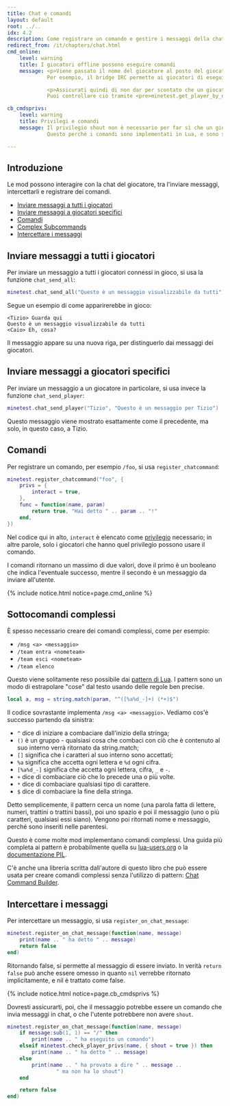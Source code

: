 ```yaml
---
title: Chat e comandi
layout: default
root: ../..
idx: 4.2
description: Come registrare un comando e gestire i messaggi della chat
redirect_from: /it/chapters/chat.html
cmd_online:
    level: warning
    title: I giocatori offline possono eseguire comandi
    message: <p>Viene passato il nome del giocatore al posto del giocatore in sé perché le mod possono eseguire comandi in vece di un giocatore offline.
             Per esempio, il bridge IRC permette ai giocatori di eseguire comandi senza dover entrare in gioco.</p>

             <p>Assicurati quindi di non dar per scontato che un giocatore sia connesso.
             Puoi controllare ciò tramite <pre>minetest.get_player_by_name</pre>, per vedere se ritorna qualcosa o meno.</p>

cb_cmdsprivs:
    level: warning
    title: Privilegi e comandi
    message: Il privilegio shout non è necessario per far sì che un giocatore attivi questo callback.
             Questo perché i comandi sono implementati in Lua, e sono semplicemente dei messaggi in chat che iniziano con /.

---
```


## Introduzione <!-- omit in toc -->

Le mod possono interagire con la chat del giocatore, tra l'inviare messaggi, intercettarli e registrare dei comandi.

- [Inviare messaggi a tutti i giocatori](#inviare-messaggi-a-tutti-i-giocatori)
- [Inviare messaggi a giocatori specifici](#inviare-messaggi-a-giocatori-specifici)
- [Comandi](#comandi)
- [Complex Subcommands](#complex-subcommands)
- [Intercettare i messaggi](#interecettare-i-messaggi)

## Inviare messaggi a tutti i giocatori

Per inviare un messaggio a tutti i giocatori connessi in gioco, si usa la funzione `chat_send_all`:

```lua
minetest.chat_send_all("Questo è un messaggio visualizzabile da tutti")
```

Segue un esempio di come apparirerebbe in gioco:

    <Tizio> Guarda qui
    Questo è un messaggio visualizzabile da tutti
    <Caio> Eh, cosa?

Il messaggio appare su una nuova riga, per distinguerlo dai messaggi dei giocatori.

## Inviare messaggi a giocatori specifici

Per inviare un messaggio a un giocatore in particolare, si usa invece la funzione `chat_send_player`:

```lua
minetest.chat_send_player("Tizio", "Questo è un messaggio per Tizio")
```

Questo messaggio viene mostrato esattamente come il precedente, ma solo, in questo caso, a Tizio.

## Comandi

Per registrare un comando, per esempio `/foo`, si usa `register_chatcommand`:

```lua
minetest.register_chatcommand("foo", {
    privs = {
        interact = true,
    },
    func = function(name, param)
        return true, "Hai detto " .. param .. "!"
    end,
})
```

Nel codice qui in alto, `interact` è elencato come [privilegio](privileges.html) necessario; in altre parole, solo i giocatori che hanno quel privilegio possono usare il comando.

I comandi ritornano un massimo di due valori, dove il primo è un booleano che indica l'eventuale successo, mentre il secondo è un messaggio da inviare all'utente.

{% include notice.html notice=page.cmd_online %}

## Sottocomandi complessi

È spesso necessario creare dei comandi complessi, come per esempio:

* `/msg <a> <messaggio>`
* `/team entra <nometeam>`
* `/team esci <nometeam>`
* `/team elenco`

Questo viene solitamente reso possibile dai [pattern di Lua](https://www.lua.org/pil/20.2.html).
I pattern sono un modo di estrapolare "cose" dal testo usando delle regole ben precise.

```lua
local a, msg = string.match(param, "^([%a%d_-]+) (*+)$")
```

Il codice sovrastante implementa `/msg <a> <messaggio>`. Vediamo cos'è successo partendo da sinistra:

* `^` dice di iniziare a combaciare dall'inizio della stringa;
* `()` è un gruppo - qualsiasi cosa che combaci con ciò che è contenuto al suo interno verrà ritornato da string.match;
* `[]` significa che i caratteri al suo interno sono accettati;
* `%a` significa che accetta ogni lettera e `%d` ogni cifra.
* `[%a%d_-]` significa che accetta ogni lettera, cifra, `_` e `-`.
* `+` dice di combaciare ciò che lo precede una o più volte.
* `*` dice di combaciare qualsiasi tipo di carattere.
* `$` dice di combaciare la fine della stringa.

Detto semplicemente, il pattern cerca un nome (una parola fatta di lettere, numeri, trattini o trattini bassi), poi uno spazio e poi il messaggio (uno o più caratteri, qualsiasi essi siano).
Vengono poi ritornati nome e messaggio, perché sono inseriti nelle parentesi.

Questo è come molte mod implementano comandi complessi.
Una guida più completa ai pattern è probabilmente quella su [lua-users.org](http://lua-users.org/wiki/PatternsTutorial) o la [documentazione PIL](https://www.lua.org/pil/20.2.html).

<p class="book_hide">
	C'è anche una libreria scritta dall'autore di questo libro che può essere usata
	per creare comandi complessi senza l'utilizzo di pattern:
	<a href="https://gitlab.com/rubenwardy/ChatCmdBuilder">Chat Command Builder</a>.
</p>


## Intercettare i messaggi

Per intercettare un messaggio, si usa `register_on_chat_message`:

```lua
minetest.register_on_chat_message(function(name, message)
    print(name .. " ha detto " .. message)
    return false
end)
```

Ritornando false, si permette al messaggio di essere inviato.
In verità `return false` può anche essere omesso in quanto `nil` verrebbe ritornato implicitamente, e nil è trattato come false.

{% include notice.html notice=page.cb_cmdsprivs %}

Dovresti assicurarti, poi, che il messaggio potrebbe essere un comando che invia messaggi in chat,
o che l'utente potrebbere non avere `shout`.

```lua
minetest.register_on_chat_message(function(name, message)
    if message:sub(1, 1) == "/" then
        print(name .. " ha eseguito un comando")
    elseif minetest.check_player_privs(name, { shout = true }) then
        print(name .. " ha detto " .. message)
    else
        print(name .. " ha provato a dire " .. message ..
                " ma non ha lo shout")
    end

    return false
end)
```
